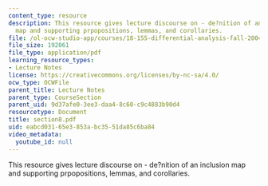 ```yaml
---
content_type: resource
description: This resource gives lecture discourse on - de?nition of an inclusion
  map and supporting prpopositions, lemmas, and corollaries.
file: /ol-ocw-studio-app/courses/18-155-differential-analysis-fall-2004/eabcd03165e3853abc3551da85c6ba84_section8.pdf
file_size: 192061
file_type: application/pdf
learning_resource_types:
- Lecture Notes
license: https://creativecommons.org/licenses/by-nc-sa/4.0/
ocw_type: OCWFile
parent_title: Lecture Notes
parent_type: CourseSection
parent_uid: 9d37afe0-3ee3-daa4-8c60-c9c4883b90d4
resourcetype: Document
title: section8.pdf
uid: eabcd031-65e3-853a-bc35-51da85c6ba84
video_metadata:
  youtube_id: null
---
```

This resource gives lecture discourse on - de?nition of an inclusion map and supporting prpopositions, lemmas, and corollaries.